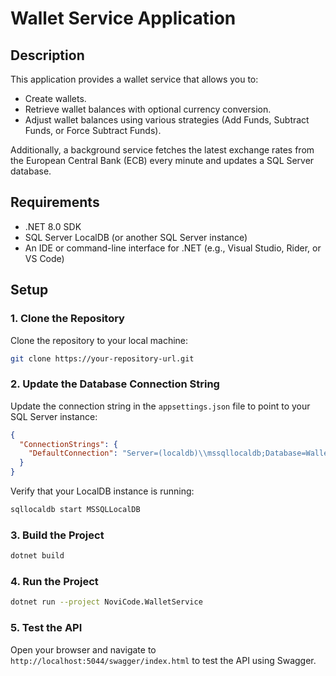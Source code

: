 ﻿# Wallet Service Application

## Description
This application provides a wallet service that allows you to:
- Create wallets.
- Retrieve wallet balances with optional currency conversion.
- Adjust wallet balances using various strategies (Add Funds, Subtract Funds, or Force Subtract Funds).

Additionally, a background service fetches the latest exchange rates from the European Central Bank (ECB) every minute and updates a SQL Server database.

## Requirements
- .NET 8.0 SDK
- SQL Server LocalDB (or another SQL Server instance)
- An IDE or command-line interface for .NET (e.g., Visual Studio, Rider, or VS Code)

## Setup

### 1. Clone the Repository
Clone the repository to your local machine:
```sh
git clone https://your-repository-url.git
```

### 2. Update the Database Connection String
Update the connection string in the `appsettings.json` file to point to your SQL Server instance:
```json
{
  "ConnectionStrings": {
    "DefaultConnection": "Server=(localdb)\\mssqllocaldb;Database=WalletService;Trusted_Connection=True;MultipleActiveResultSets=true"
  }
}
```
Verify that your LocalDB instance is running:
```sh
sqllocaldb start MSSQLLocalDB
```

### 3. Build the Project
```sh
dotnet build
```

### 4. Run the Project
```sh
dotnet run --project NoviCode.WalletService
```

### 5. Test the API
Open your browser and navigate to `http://localhost:5044/swagger/index.html` to test the API using Swagger.